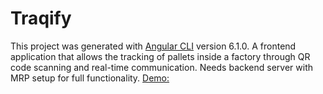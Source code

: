 # Traqify
This project was generated with [Angular CLI](https://github.com/angular/angular-cli) version 6.1.0. 
A frontend application that allows the tracking of pallets inside a factory through QR code scanning and real-time communication. Needs backend server with MRP setup for full functionality. [Demo: ](https://www.youtube.com/watch?v=Oi8LX3UotWA)
